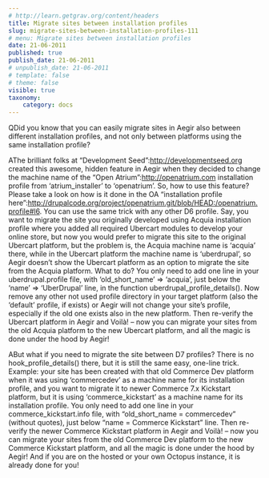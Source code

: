 ```yaml
---
# http://learn.getgrav.org/content/headers
title: Migrate sites between installation profiles
slug: migrate-sites-between-installation-profiles-111
# menu: Migrate sites between installation profiles
date: 21-06-2011
published: true
publish_date: 21-06-2011
# unpublish_date: 21-06-2011
# template: false
# theme: false
visible: true
taxonomy:
    category: docs
---
```


<a name="migrate-q"></a>

QDid you know that you can easily migrate sites in Aegir also between different installation profiles, and not only between platforms using the same installation profile?

<a name="migrate-6"></a>

AThe brilliant folks at “Development Seed”:http://developmentseed.org created this awesome, hidden feature in Aegir when they decided to change the machine name of the “Open Atrium”:http://openatrium.com installation profile from ‘atrium\_installer’ to ‘openatrium’. So, how to use this feature? Please take a look on how is it done in the OA “installation profile here”:http://drupalcode.org/project/openatrium.git/blob/HEAD:/openatrium.profile#l6. You can use the same trick with any other D6 profile. Say, you want to migrate the site you originally developed using Acquia installation profile where you added all required Ubercart modules to develop your online store, but now you would prefer to migrate this site to the original Ubercart platform, but the problem is, the Acquia machine name is ‘acquia’ there, while in the Ubercart platform the machine name is ‘uberdrupal’, so Aegir doesn’t show the Ubercart platform as an option to migrate the site from the Acquia platform. What to do? You only need to add one line in your uberdrupal.profile file, with ‘old\_short\_name’ => ‘acquia’, just below the ‘name’ => ‘UberDrupal’ line, in the function uberdrupal\_profile\_details(). Now remove any other not used profile directory in your target platform (also the ‘default’ profile, if exists) or Aegir will not change your site’s profile, especially if the old one exists also in the new platform. Then re-verify the Ubercart platform in Aegir and Voilà! – now you can migrate your sites from the old Acquia platform to the new Ubercart platform, and all the magic is done under the hood by Aegir!

<a name="migrate-7"></a>

ABut what if you need to migrate the site between D7 profiles? There is no hook\_profile\_details() there, but it is still the same easy, one-line trick. Example: your site has been created with that old Commerce Dev platform when it was using ‘commercedev’ as a machine name for its installation profile, and you want to migrate it to newer Commerce 7.x Kickstart platform, but it is using ‘commerce\_kickstart’ as a machine name for its installation profile. You only need to add one line in your commerce\_kickstart.info file, with “old\_short\_name = commercedev” (without quotes), just below “name = Commerce Kickstart” line. Then re-verify the newer Commerce Kickstart platform in Aegir and Voilà! – now you can migrate your sites from the old Commerce Dev platform to the new Commerce Kickstart platform, and all the magic is done under the hood by Aegir! And if you are on the hosted or your own Octopus instance, it is already done for you!